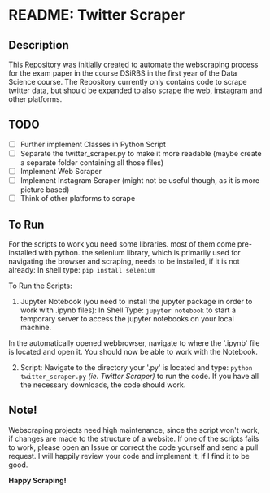# README: Twitter Scraper

## Description

This Repository was initially created to automate the webscraping process for the exam paper in the course DSiRBS in the first year of the Data Science course.
The Repository currently only contains code to scrape twitter data, but should be expanded to also scrape the web, instagram and other platforms.

## TODO

- [ ] Further implement Classes in Python Script
- [ ] Separate the twitter_scraper.py to make it more readable (maybe create a separate folder containing all those files)
- [ ] Implement Web Scraper
- [ ] Implement Instagram Scraper (might not be useful though, as it is more picture based)
- [ ] Think of other platforms to scrape

## To Run

For the scripts to work you need some libraries. most of them come pre-installed with python. the selenium library, which is primarily used for navigating the browser and scraping, needs to be installed, if it is not already:
In shell type:
`pip install selenium`

To Run the Scripts:
1. Jupyter Notebook (you need to install the jupyter package in order to work with .ipynb files): 
In Shell Type:
`jupyter notebook`
to start a temporary server to access the jupyter notebooks on your local machine. 

In the automatically opened webbrowser, navigate to where the '.ipynb' file is located and open it. You should now be able to work with the Notebook.

2. Script:
Navigate to the directory your '.py' is located and type:
`python twitter_scraper.py` *(ie. Twitter Scraper)*
to run the code. If you have all the necessary downloads, the code should work.

## Note!
Webscraping projects need high maintenance, since the script won't work, if changes are made to the structure of a website. If one of the scripts fails to work, please open an Issue or correct the code yourself and send a pull request. I will happily review your code and implement it, if I find it to be good.


**Happy Scraping!**
